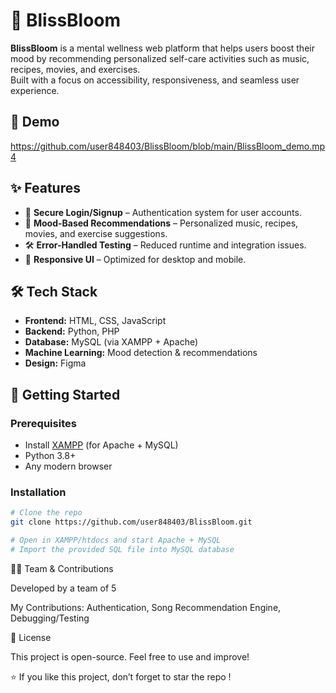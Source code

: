 # 🌸 BlissBloom

**BlissBloom** is a mental wellness web platform that helps users boost their mood by recommending personalized self-care activities such as music, recipes, movies, and exercises.  
Built with a focus on accessibility, responsiveness, and seamless user experience.



## 🎥 Demo

https://github.com/user848403/BlissBloom/blob/main/BlissBloom_demo.mp4





## ✨ Features
- 🔐 **Secure Login/Signup** – Authentication system for user accounts.  
- 🎵 **Mood-Based Recommendations** – Personalized music, recipes, movies, and exercise suggestions.  
- 🛠️ **Error-Handled Testing** – Reduced runtime and integration issues.  
- 📱 **Responsive UI** – Optimized for desktop and mobile.  



## 🛠️ Tech Stack
- **Frontend:** HTML, CSS, JavaScript  
- **Backend:** Python, PHP  
- **Database:** MySQL (via XAMPP + Apache)  
- **Machine Learning:** Mood detection & recommendations  
- **Design:** Figma  



## 🚀 Getting Started

### Prerequisites
- Install [XAMPP](https://www.apachefriends.org/) (for Apache + MySQL)
- Python 3.8+  
- Any modern browser

### Installation
```bash
# Clone the repo
git clone https://github.com/user848403/BlissBloom.git

# Open in XAMPP/htdocs and start Apache + MySQL
# Import the provided SQL file into MySQL database

````
👩‍💻 Team & Contributions

Developed by a team of 5

My Contributions: Authentication, Song Recommendation Engine, Debugging/Testing

📝 License

This project is open-source. Feel free to use and improve!


⭐ If you like this project, don’t forget to star the repo !
